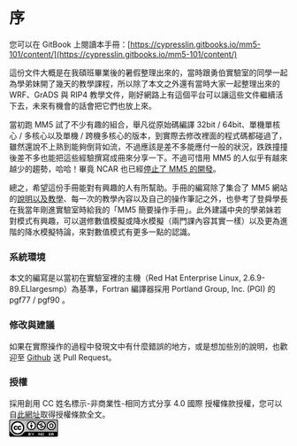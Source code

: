 # 序

您可以在 GitBook 上閱讀本手冊：[https://cypresslin.gitbooks.io/mm5-101/content/](https://cypresslin.gitbooks.io/mm5-101/content/)

這份文件大概是在我碩班畢業後的暑假整理出來的，當時跟勇伯實驗室的同學一起為學弟妹開了幾天的教學課程，所以除了本文之外還有當時大家一起整理出來的 WRF、GrADS 與 RIP4 教學文件，剛好網路上有這個平台可以讓這些文件繼續活下去，未來有機會的話會把它們也放上來。

當初跑 MM5 試了不少有趣的組合，舉凡從原始碼編譯 32bit / 64bit、單機單核心 / 多核心以及單機 / 跨機多核心的版本，到實際去修改裡面的程式碼都碰過了，雖然還說不上熟到能夠倒背如流，不過應該是差不多能應付一般的狀況，跌跌撞撞後差不多也能把這些經驗撰寫成冊來分享一下。不過可惜用 MM5 的人似乎有越來越少的趨勢，哈哈！畢竟 NCAR 也已經[停止了 MM5 的開發](http://www2.mmm.ucar.edu/mm5/support/consult.html)。

總之，希望這份手冊能對有興趣的人有所幫助。手冊的編寫除了集合了 MM5 網站的[說明以及教學](http://www2.mmm.ucar.edu/mm5/documents/MM5_tut_Web_notes/tutorialTOC.htm)、每一次的教學內容以及自己的操作筆記之外，也參考了登舜學長在我當年剛進實驗室時給我的「MM5 簡要操作手冊」。此外建議中央的學弟妹若對模式有興趣，可以選修數值模擬或降水模擬（兩門課內容其實一樣）以及更為進階的降水模擬特論，來對數值模式有更多一點的認識。

### 系統環境

本文的編寫是以當初在實驗室裡的主機（Red Hat Enterprise Linux, 2.6.9-89.ELlargesmp）為基準，Fortran 編譯器採用 Portland Group, Inc. (PGI) 的 pgf77 / pgf90 。

### 修改與建議

如果在實際操作的過程中發現文中有什麼錯誤的地方，或是想加些別的說明，也歡迎至 [Github](https://github.com/Cypresslin/book-mm5-101) 送 Pull Request。

### 授權

採用創用 CC 姓名標示-非商業性-相同方式分享 4.0 國際 授權條款授權，您可以自[此網址](http://creativecommons.org/licenses/by-nc-sa/4.0/)取得授權條款全文。  
[![Creative Commons Attribution-NonCommercial-ShareAlike 4.0 International License](images/cc-by-nc-sa.png)](http://creativecommons.org/licenses/by-nc-sa/4.0/)

